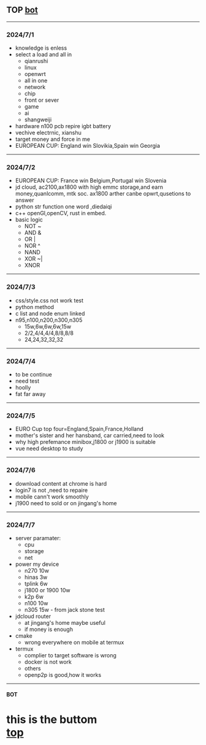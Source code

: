 ## TOP [bot](#bot)
---
### 2024/7/1
- knowledge is enless
- select a load and all in
	- qianrushi
    - linux
    - openwrt
    - all in one
    - network
    - chip
    - front or sever
    - game
    - ai
    - shangweiji
- hardware n100 pcb repire igbt battery 
- vechive electrnic, xianshu
- target money and force in me
- EUROPEAN CUP: England win Slovikia,Spain win Georgia
---
### 2024/7/2
- EUROPEAN CUP: France win Belgium,Portugal win Slovenia
- jd cloud, ac2100,ax1800 with high emmc storage,and earn money,quanlcomm, mtk soc. ax1800 arther canbe opwrt,qusetions to answer
- python str function one word ,diedaiqi
- c++ openGl,openCV, rust in embed.
- basic logic
	- NOT ~
    - AND &
    - OR |
    - NOR ^
    - NAND 
    - XOR ~|
	- XNOR 
---
### 2024/7/3
- css/style.css not work test
- python method
- c list and node enum linked
- n95,n100,n200,n300,n305
	* 15w,6w,6w,6w,15w
    * 2/2,4/4,4/4,8/8,8/8
    * 24,24,32,32,32
---
### 2024/7/4
- to be continue
- need test
- hoolly
- fat far away
---
### 2024/7/5
- EURO Cup top four=England,Spain,France,Holland
- mother's sister and her hansband, car carried,need to look
- why high prefemance minibox,j1800 or j1900 is suitable
- vue need desktop to study
---
### 2024/7/6
- download content at chrome is hard
- login7 is not ,need to repaire
- mobile cann't work smoothly
- j1900 need to sold or on jingang's home 
---
### 2024/7/7
- server paramater:
	- cpu
    - storage
    - net
- power my device
	- n270 10w
    - hinas 3w
    - tplink 6w
    - j1800 or 1900 10w
    - k2p 6w
    - n100 10w
	- n305 15w - from jack stone test
- jdcloud router
	- at jingang's home maybe useful
    - if money is enough
- cmake
	- wrong everywhere on mobile at termux
- termux
	- complier to target software is wrong
    - docker is not work
    - others 
    - openp2p is good,how it works
---
#### BOT    
this is the buttom   
[top](#top)
===
